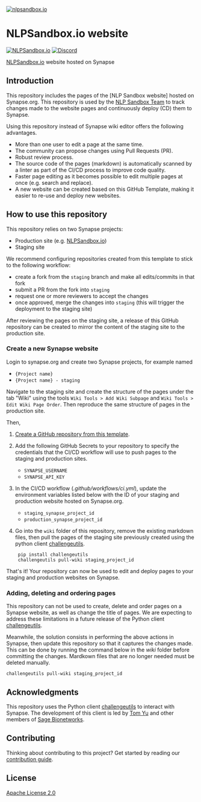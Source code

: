 [![nlpsandbox.io](https://nlpsandbox.github.io/nlpsandbox-themes/banner/Banner@3x.png)](https://nlpsandbox.io)

# NLPSandbox&#46;io website

[![NLPSandbox.io](https://img.shields.io/badge/nlpsandbox\.io-blue.svg?color=94398d&labelColor=555555&logoColor=ffffff&style=for-the-badge&logo=data:image/svg%2bxml;base64,PHN2ZyByb2xlPSJpbWciIHZpZXdCb3g9IjAgMCAyNCAyNCIgeG1sbnM9Imh0dHA6Ly93d3cudzMub3JnLzIwMDAvc3ZnIj48cGF0aCBkPSJtMy4yIDcuOS0xLjctMXYxMS40bDkuOSA1LjdWMTIuNkw1LjYgOS4zIDMuMiA3Ljl6bTE3LjEtMS4zIDEuNS0uOUwxMiAwIDIuMiA1LjdsMi42IDEuNS4xLjEgMS43IDEgNS41IDMuMiA1LjEtMyAzLjEtMS45ek0xMiA5LjUgOS4zIDcuOSA3LjQgNi44bC0xLjctMS0uMS0uMWgtLjFMMTIgMS45bDYuNSAzLjhMMTYuMyA3IDEyIDkuNXptOC44LTEuNi0yLjQgMS40LS41LjItNS4zIDMuMVYyNGw5LjktNS43VjYuOWwtMS43IDF6IiBmaWxsPSIjZmZmIi8+PC9zdmc+)](https://nlpsandbox.io "NLPSandbox.io")
[![Discord](https://img.shields.io/discord/770484164393828373.svg?color=94398d&labelColor=555555&logoColor=ffffff&style=for-the-badge&label=Discord&logo=discord)](https://discord.gg/Zb4ymtF "Realtime support / chat with the community and the team")

[NLPSandbox.io] website hosted on Synapse

## Introduction

This repository includes the pages of the [NLP Sandbox website] hosted on
Synapse.org. This repository is used by the [NLP Sandbox Team] to track changes
made to the website pages and continuously deploy (CD) them to Synapse.

Using this repository instead of Synapse wiki editor offers the following
advantages.

- More than one user to edit a page at the same time.
- The community can propose changes using Pull Requests (PR).
- Robust review process.
- The source code of the pages (markdown) is automatically scanned by a linter
  as part of the CI/CD process to improve code quality.
- Faster page editing as it becomes possible to edit multiple pages at once
  (e.g. search and replace).
- A new website can be created based on this GitHub Template, making it easier
  to re-use and deploy new websites.

## How to use this repository

This repository relies on two Synapse projects:

- Production site (e.g. [NLPSandbox.io])
- Staging site

We recommend configuring repositories created from this template to stick to the
following workflow:

- create a fork from the `staging` branch and make all edits/commits in that
  fork
- submit a PR from the fork into `staging`
- request one or more reviewers to accept the changes
- once approved, merge the changes into `staging` (this will trigger the
  deployment to the staging site)

After reviewing the pages on the staging site, a release of this GitHub
repository can be created to mirror the content of the staging site to the
production site.

### Create a new Synapse website

Login to synapse.org and create two Synapse projects, for example named

- `{Project name}`
- `{Project name} - staging`

Navigate to the staging site and create the structure of the pages under the
tab "Wiki" using the tools `Wiki Tools > Add Wiki Subpage` and
`Wiki Tools > Edit Wiki Page Order`. Then reproduce the same structure of pages
in the production site.

Then,

1. [Create a GitHub repository from this template].
2. Add the following GitHub Secrets to your repository to specify the
   credentials that the CI/CD workflow will use to push pages to the staging
   and production sites.
   - `SYNAPSE_USERNAME`
   - `SYNAPSE_API_KEY`
3. In the CI/CD workflow (*.github/workflows/ci.yml*), update the environment
   variables listed below with the ID of your staging and production website
   hosted on Synapse.org.
   - `staging_synapse_project_id`
   - `production_synapse_project_id`
4. Go into the `wiki` folder of this repository, remove the existing markdown
   files, then pull the pages of the staging site previously created using the
   python client [challengeutils].

        pip install challengeutils
        challengeutils pull-wiki staging_project_id

That's it! Your repository can now be used to edit and deploy pages to your
staging and production websites on Synapse.

### Adding, deleting and ordering pages

This repository can not be used to create, delete and order pages on a Synapse
website, as well as change the title of pages. We are expecting to address
these limitations in a future release of the Python client [challengeutils].

Meanwhile, the solution consists in performing the above actions in Synapse,
then update this repository so that it captures the changes made. This can be
done by running the command below in the *wiki* folder before committing the
changes. Mardkown files that are no longer needed must be deleted manually.

    challengeutils pull-wiki staging_project_id

## Acknowledgments

This repository uses the Python client [challengeutils] to interact with
Synapse. The development of this client is led by [Tom Yu] and other members of
[Sage Bionetworks].

## Contributing

Thinking about contributing to this project? Get started by reading our
[contribution guide].

## License

[Apache License 2.0]

<!-- Links -->

[NLP Sandbox Team]: https://github.com/orgs/nlpsandbox/people
[GitHub issue]: https://github.com/nlpsandbox/nlpsandbox-website-synapse/issues/new/choose
[Apache License 2.0]: https://github.com/nlpsandbox/nlpsandbox-website-synapse/blob/staging/LICENSE
[Create a GitHub repository from this template]: https://github.com/nlpsandbox/nlpsandbox-website-synapse/generate
[CI/CD workflow]: .github/workflows/ci.yml
[challengeutils]: https://github.com/Sage-Bionetworks/challengeutils
[Tom Yu]: https://github.com/thomasyu888
[Sage Bionetworks]: https://sagebionetworks.org/
[NLPSandbox.io]: https://nlpsandbox.io
[contribution guide]: .github/CONTRIBUTING.md
